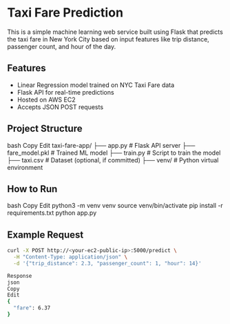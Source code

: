 # Taxi Fare Prediction

This is a simple machine learning web service built using Flask that predicts the taxi fare in New York City based on input features like trip distance, passenger count, and hour of the day.

## Features

- Linear Regression model trained on NYC Taxi Fare data
- Flask API for real-time predictions
- Hosted on AWS EC2
- Accepts JSON POST requests

## Project Structure
bash
Copy
Edit
taxi-fare-app/
├── app.py              # Flask API server
├── fare_model.pkl      # Trained ML model
├── train.py            # Script to train the model
├── taxi.csv            # Dataset (optional, if committed)
├── venv/               # Python virtual environment

## How to Run
bash
Copy
Edit
python3 -m venv venv
source venv/bin/activate
pip install -r requirements.txt
python app.py

## Example Request

```bash
curl -X POST http://<your-ec2-public-ip>:5000/predict \
  -H "Content-Type: application/json" \
  -d '{"trip_distance": 2.3, "passenger_count": 1, "hour": 14}'

Response
json
Copy
Edit
{
  "fare": 6.37
}



